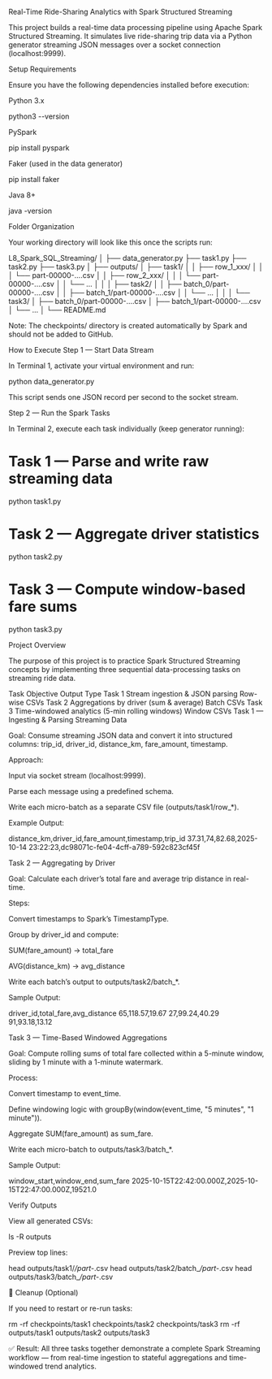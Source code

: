 Real-Time Ride-Sharing Analytics with Spark Structured Streaming

This project builds a real-time data processing pipeline using Apache Spark Structured Streaming. It simulates live ride-sharing trip data via a Python generator streaming JSON messages over a socket connection (localhost:9999).

Setup Requirements

Ensure you have the following dependencies installed before execution:

Python 3.x

python3 --version


PySpark

pip install pyspark


Faker (used in the data generator)

pip install faker


Java 8+

java -version

Folder Organization

Your working directory will look like this once the scripts run:

L8_Spark_SQL_Streaming/
│
├── data_generator.py
├── task1.py
├── task2.py
├── task3.py
│
├── outputs/
│   ├── task1/
│   │   ├── row_1_xxx/
│   │   │   └── part-00000-....csv
│   │   ├── row_2_xxx/
│   │   │   └── part-00000-....csv
│   │   └── ...
│   │
│   ├── task2/
│   │   ├── batch_0/part-00000-....csv
│   │   ├── batch_1/part-00000-....csv
│   │   └── ...
│   │
│   └── task3/
│       ├── batch_0/part-00000-....csv
│       ├── batch_1/part-00000-....csv
│       └── ...
│
└── README.md


Note: The checkpoints/ directory is created automatically by Spark and should not be added to GitHub.

How to Execute
Step 1 — Start Data Stream

In Terminal 1, activate your virtual environment and run:

python data_generator.py


This script sends one JSON record per second to the socket stream.

Step 2 — Run the Spark Tasks

In Terminal 2, execute each task individually (keep generator running):

# Task 1 — Parse and write raw streaming data
python task1.py

# Task 2 — Aggregate driver statistics
python task2.py

# Task 3 — Compute window-based fare sums
python task3.py

Project Overview

The purpose of this project is to practice Spark Structured Streaming concepts by implementing three sequential data-processing tasks on streaming ride data.

Task	Objective	Output Type
Task 1	Stream ingestion & JSON parsing	Row-wise CSVs
Task 2	Aggregations by driver (sum & average)	Batch CSVs
Task 3	Time-windowed analytics (5-min rolling windows)	Window CSVs
Task 1 — Ingesting & Parsing Streaming Data

Goal:
Consume streaming JSON data and convert it into structured columns:
trip_id, driver_id, distance_km, fare_amount, timestamp.

Approach:

Input via socket stream (localhost:9999).

Parse each message using a predefined schema.

Write each micro-batch as a separate CSV file (outputs/task1/row_*).

Example Output:

distance_km,driver_id,fare_amount,timestamp,trip_id
37.31,74,82.68,2025-10-14 23:22:23,dc98071c-fe04-4cff-a789-592c823cf45f

Task 2 — Aggregating by Driver

Goal:
Calculate each driver’s total fare and average trip distance in real-time.

Steps:

Convert timestamps to Spark’s TimestampType.

Group by driver_id and compute:

SUM(fare_amount) → total_fare

AVG(distance_km) → avg_distance

Write each batch’s output to outputs/task2/batch_*.

Sample Output:

driver_id,total_fare,avg_distance
65,118.57,19.67
27,99.24,40.29
91,93.18,13.12

Task 3 — Time-Based Windowed Aggregations

Goal:
Compute rolling sums of total fare collected within a 5-minute window, sliding by 1 minute with a 1-minute watermark.

Process:

Convert timestamp to event_time.

Define windowing logic with groupBy(window(event_time, "5 minutes", "1 minute")).

Aggregate SUM(fare_amount) as sum_fare.

Write each micro-batch to outputs/task3/batch_*.

Sample Output:

window_start,window_end,sum_fare
2025-10-15T22:42:00.000Z,2025-10-15T22:47:00.000Z,19521.0

Verify Outputs

View all generated CSVs:

ls -R outputs


Preview top lines:

head outputs/task1/*/part-*.csv
head outputs/task2/batch_*/part-*.csv
head outputs/task3/batch_*/part-*.csv

🧹 Cleanup (Optional)

If you need to restart or re-run tasks:

rm -rf checkpoints/task1 checkpoints/task2 checkpoints/task3
rm -rf outputs/task1 outputs/task2 outputs/task3


✅ Result:
All three tasks together demonstrate a complete Spark Streaming workflow — from real-time ingestion to stateful aggregations and time-windowed trend analytics.